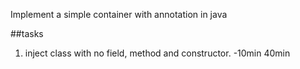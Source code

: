Implement a simple container with annotation in java

##tasks

1. inject class with no field, method and constructor. -10min 40min 

